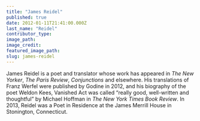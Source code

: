 ```yaml
---
title: "James Reidel"
published: true
date: 2012-01-11T21:41:00.000Z
last_name: "Reidel"
contributor_type:
image_path:
image_credit:
featured_image_path:
slug: james-reidel
---
```


James Reidel is a poet and translator whose work has appeared in _The New Yorker_, _The Paris Review_, _Conjunctions_ and elsewhere. His translations of Franz Werfel were published by Godine in 2012, and his biography of the poet Weldon Kees, Vanished Act was called “really good, well-written and thoughtful” by Michael Hoffman in _The New York Times Book Review_. In 2013, Reidel was a Poet in Residence at the James Merrill House in Stonington, Connecticut.

